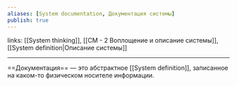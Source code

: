 ```yaml
---
aliases: [System documentation, Документация системы]
publish: true
---
```

links: [[System thinking]], [[СМ - 2 Воплощение и описание системы]], [[System definition|Описание системы]]

---

==Документация== — это абстрактное [[System definition]], записанное на каком-то физическом носителе информации.